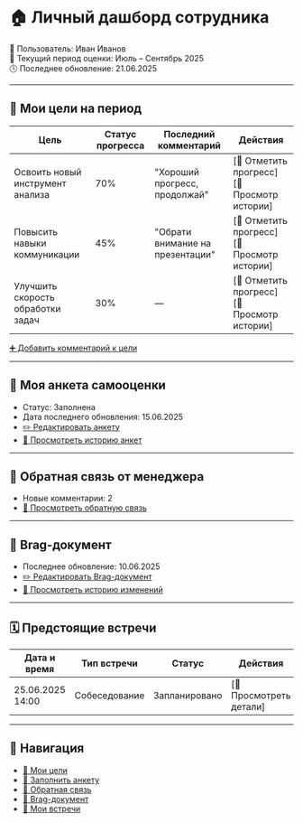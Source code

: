 # 🏠 Личный дашборд сотрудника

👤 Пользователь: Иван Иванов  
📅 Текущий период оценки: Июль – Сентябрь 2025  
🕓 Последнее обновление: 21.06.2025

---

## 🎯 Мои цели на период

| Цель                                  | Статус прогресса | Последний комментарий           | Действия                     |
|--------------------------------------|------------------|-------------------------------|------------------------------|
| Освоить новый инструмент анализа     | 70%              | "Хороший прогресс, продолжай" | [📝 Отметить прогресс] [📄 Просмотр истории] |
| Повысить навыки коммуникации          | 45%              | "Обрати внимание на презентации"| [📝 Отметить прогресс] [📄 Просмотр истории] |
| Улучшить скорость обработки задач     | 30%              | —                             | [📝 Отметить прогресс] [📄 Просмотр истории] |

[➕ Добавить комментарий к цели](Prototype_depr/brag-doc.md)

---

## 📝 Моя анкета самооценки

- Статус: Заполнена  
- Дата последнего обновления: 15.06.2025  
- [✏️ Редактировать анкету](self-review-form.md)  
- [📜 Просмотреть историю анкет](self-review-history.md)

---

## 💬 Обратная связь от менеджера

- Новые комментарии: 2  
- [📄 Просмотреть обратную связь](feedback-manager.md)

---

## 📂 Brag-документ

- Последнее обновление: 10.06.2025  
- [✏️ Редактировать Brag-документ](Prototype_depr/brag-doc.md)  
- [📄 Просмотреть историю изменений](brag-doc-history.md)

---

## 🗓️ Предстоящие встречи

| Дата и время      | Тип встречи   | Статус        | Действия              |
|-------------------|--------------|---------------|-----------------------|
| 25.06.2025 14:00  | Собеседование | Запланировано | [📅 Просмотреть детали]|

---

## 🧭 Навигация

- [📄 Мои цели](goals-history.md)  
- [📝 Заполнить анкету](self-review-form.md)  
- [💬 Обратная связь](feedback-manager.md)  
- [📂 Brag-документ](Prototype_depr/brag-doc.md)  
- [📅 Мои встречи](calendar-1on1.md)
